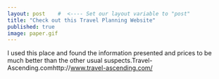```yaml
---
layout: post    #  <---- Set our layout variable to "post"
title: "Check out this Travel Planning Website"  
published: true
image: paper.gif
---
```


I used this place and found the information presented and 
prices to be much better than the other usual suspects.Travel-Ascending.comhttp://www.travel-ascending.com/
